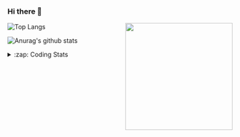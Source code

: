 ### Hi there 👋

<!--
**tao8687/tao8687** is a ✨ _special_ ✨ repository because its `README.md` (this file) appears on your GitHub profile.

Here are some ideas to get you started:

- 🔭 I’m currently working on ...
- 🌱 I’m currently learning ...
- 👯 I’m looking to collaborate on ...
- 🤔 I’m looking for help with ...
- 💬 Ask me about ...
- 📫 How to reach me: ...
- 😄 Pronouns: ...
- ⚡ Fun fact: ...
-->

<img align='right' src="https://media.giphy.com/media/M9gbBd9nbDrOTu1Mqx/giphy.gif" width="240">

  
![Top Langs](https://github-readme-stats.vercel.app/api/top-langs/?username=tao8687&layout=compact&title_color=23238E&text_color=A67D3D)

![Anurag's github stats](https://github-readme-stats.vercel.app/api?username=tao8687&show_icons=true&&text_color=A67D3D&title_color=23238E&show_icons=false&count_private=true&hide=stars)

<details>
  <summary>:zap: Coding Stats</summary>
  <br>
    
<!--START_SECTION:waka-->

```txt
From: 02 July 2025 - To: 09 July 2025

Docker       3 hrs 39 mins   ███████░░░░░░░░░░░░░░░░░░   28.14 %
Bash         3 hrs 33 mins   ███████░░░░░░░░░░░░░░░░░░   27.46 %
YAML         2 hrs 26 mins   ████▓░░░░░░░░░░░░░░░░░░░░   18.82 %
Markdown     52 mins         █▓░░░░░░░░░░░░░░░░░░░░░░░   06.78 %
JavaScript   50 mins         █▓░░░░░░░░░░░░░░░░░░░░░░░   06.42 %
```

<!--END_SECTION:waka-->
</details>
